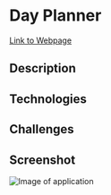 # Day Planner
[Link to Webpage](https://vkaszuba.github.io/04-dayPlanner/index.html)


## Description


## Technologies


## Challenges


## Screenshot
![Image of application](https://vkaszuba.github.io/04-dayPlanner/dayPlannerScreenshot.JPG)